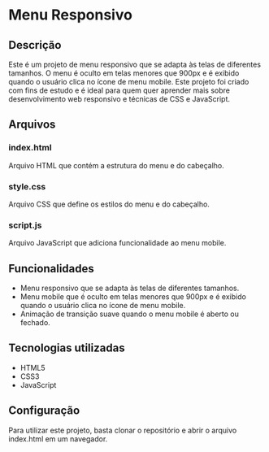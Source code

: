 # Menu Responsivo

## Descrição
Este é um projeto de menu responsivo que se adapta às telas de diferentes tamanhos. O menu é oculto em telas menores que 900px e é exibido quando o usuário clica no ícone de menu mobile. Este projeto foi criado com fins de estudo e é ideal para quem quer aprender mais sobre desenvolvimento web responsivo e técnicas de CSS e JavaScript.

## Arquivos

### index.html
Arquivo HTML que contém a estrutura do menu e do cabeçalho.

### style.css
Arquivo CSS que define os estilos do menu e do cabeçalho.

### script.js
Arquivo JavaScript que adiciona funcionalidade ao menu mobile.

## Funcionalidades

* Menu responsivo que se adapta às telas de diferentes tamanhos.
* Menu mobile que é oculto em telas menores que 900px e é exibido quando o usuário clica no ícone de menu mobile.
* Animação de transição suave quando o menu mobile é aberto ou fechado.

## Tecnologias utilizadas

* HTML5
* CSS3
* JavaScript

## Configuração

Para utilizar este projeto, basta clonar o repositório e abrir o arquivo index.html em um navegador.
